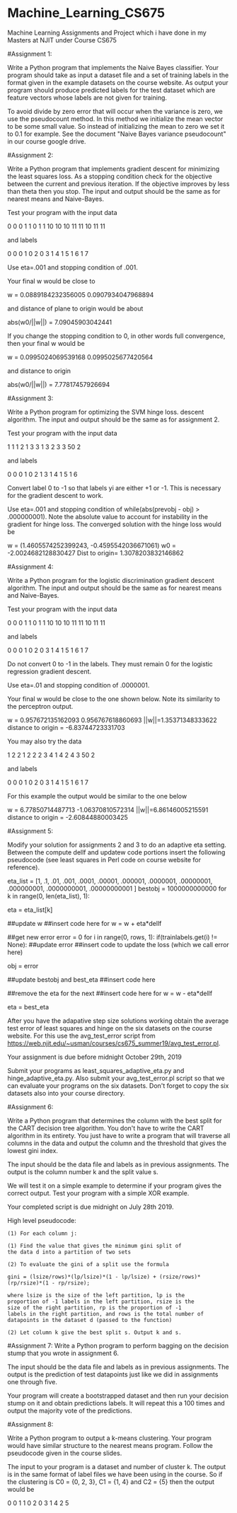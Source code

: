 # Machine_Learning_CS675

Machine Learning Assignments and Project which i have done in my Masters at NJIT under Course CS675

#Assignment 1:

Write a Python program that implements the Naive Bayes classifier.
Your program should take as input a dataset file and a set of training
labels in the format given in the example datasets on the course website.
As output your program should produce predicted labels for the test
dataset which are feature vectors whose labels are not given for training. 

To avoid divide by zero error that will occur when the variance is zero,
we use the pseudocount method. In this method we initialize the mean vector
to be some small value. So instead of initializing the mean to zero
we set it to 0.1 for example. See the document "Naive Bayes variance pseudocount"
in our course google drive.

#Assignment 2:

Write a Python program that implements gradient descent for minimizing
the least squares loss. As a stopping condition check for the objective
between the current and previous iteration. If the objective improves
by less than theta then you stop. The input and output should be the same 
as for nearest means and Naive-Bayes. 

Test your program with the input data

0 0
0 1
1 0
1 1
10 10
10 11
11 10
11 11

and labels 

0 0
0 1
0 2
0 3
1 4
1 5
1 6
1 7

Use eta=.001 and stopping condition of .001. 

Your final w would be close to

w = 0.0889184232356005 0.0907934047968894 

and distance of plane to origin would be about

abs(w0/||w||) = 7.09045903042441

If you change the stopping condition to 0, in other words 
full convergence, then your final w would be

w = 0.0995024069539168 0.0995025677420564 

and distance to origin 

abs(w0/||w||) = 7.77817457926694

#Assignment 3:

Write a Python program for optimizing the SVM hinge loss. 
descent algorithm. The input and output should be the same as for
assignment 2.

Test your program with the input data

1 1
1 2
1 3
3 1
3 2
3 3
50 2

and labels <to be provided>

0 0
0 1
0 2
1 3
1 4
1 5
1 6

Convert label 0 to -1 so that labels yi are either +1 or -1. This is
necessary for the gradient descent to work.

Use eta=.001 and stopping condition of while(abs(prevobj - obj) > .000000001). 
Note the absolute value to account for instability in the gradient for hinge 
loss. The converged solution with the hinge loss would be

w = (1.4605574252399243, -0.4595542036671061)
w0 = -2.0024682128830427
Dist to origin= 1.3078203832146862

#Assignment 4:

Write a Python program for the logistic discrimination gradient
descent algorithm. The input and output should be the same as for nearest 
means and Naive-Bayes. 

Test your program with the input data

0 0
0 1
1 0
1 1
10 10
10 11
11 10
11 11

and labels

0 0
0 1
0 2
0 3
1 4
1 5
1 6
1 7

Do not convert 0 to -1 in the labels. They must remain 0 for the logistic 
regression gradient descent.

Use eta=.01 and stopping condition of .0000001. 

Your final w would be close to the one shown below. Note its similarity to
the perceptron output.

w = 0.957672135162093 0.956767618860693 
||w||=1.35371348333622
distance to origin = -6.83744723331703

You may also try the data 

1 2
2 1
2 2
2 3
4 1
4 2
4 3
50 2

and labels 

0 0
0 1
0 2
0 3
1 4
1 5
1 6
1 7

For this example the output would be similar to the one below

w = 6.77850714487713 -1.06370810572314 
||w||=6.86146005215591
distance to origin = -2.60844880003425

#Assignment 5:

Modify your solution for assignments 2 and 3 to do an adaptive
eta setting. Between the compute dellf and updatew code portions
insert the following pseudocode (see least squares in Perl code on
course website for reference). 

eta_list = [1, .1, .01, .001, .0001, .00001, .000001, .0000001, .00000001, .000000001, .0000000001, .00000000001 ]
bestobj = 1000000000000
for k in range(0, len(eta_list), 1):

  eta = eta_list[k]
  
  ##update w
  ##insert code here for w = w + eta*dellf

  ##get new error
  error = 0
  for i in range(0, rows, 1):
    if(trainlabels.get(i) != None):
      ##update error
      ##insert code to update the loss (which we call error here)

  obj = error

  ##update bestobj and best_eta
  ##insert code here

  ##remove the eta for the next
  ##insert code here for w = w - eta*dellf

eta = best_eta

After you have the adapative step size solutions working obtain
the average test error of least squares and hinge on the six
datasets on the course website. For this use the avg_test_error
script from https://web.njit.edu/~usman/courses/cs675_summer19/avg_test_error.pl. 

Your assignment is due before midnight October 29th, 2019

Submit your programs as least_squares_adaptive_eta.py and 
hinge_adaptive_eta.py. Also submit your avg_test_error.pl script 
so that we can evaluate your programs on the six datasets. Don't
forget to copy the six datasets also into your course directory.

#Assignment 6:

Write a Python program that determines the column with the
best split for the CART decision tree algorithm. You don't
have to write the CART algorithm in its entirety. You just
have to write a program that will traverse all columns in the
data and output the column and the threshold that gives the
lowest gini index.

The input should be the data file and labels as in previous
assignments. The output is the column number k and the split
value s.

We will test it on a simple example to determine if your program 
gives the correct output. Test your program with a simple XOR example.

Your completed script is due midnight on July 28th 2019. 

High level pseudocode:

    (1) For each column j:
	        
	(1) Find the value that gives the minimum gini split of 
	the data d into a partition of two sets

	(2) To evaluate the gini of a split use the formula

	gini = (lsize/rows)*(lp/lsize)*(1 - lp/lsize) + (rsize/rows)*(rp/rsize)*(1 - rp/rsize);

	where lsize is the size of the left partition, lp is the 
	proportion of -1 labels in the left partition, rsize is the 
	size of the right partition, rp is the proportion of -1 
	labels in the right partition, and rows is the total number of
	datapoints in the dataset d (passed to the function)

    (2) Let column k give the best split s. Output k and s.

#Assignment 7:
Write a Python program to perform bagging on the decision 
stump that you wrote in assignment 6.

The input should be the data file and labels as in previous
assignments. The output is the prediction of test datapoints just
like we did in assignments one through five. 

Your program will create a bootstrapped dataset and then run
your decision stump on it and obtain predictions labels.
It will repeat this a 100 times and output the majority vote of 
the predictions. 

#Assignment 8:

Write a Python program to output a k-means clustering. Your program
would have similar structure to the nearest means program. Follow
the pseudocode given in the course slides. 

The input to your program is a dataset and number of cluster k.
The output is in the same format of label files we have been using
in the course. So if the clustering is C0 = {0, 2, 3}, C1 = {1, 4}
and C2 = {5} then the output would be

0 0
1 1
0 2
0 3
1 4
2 5

